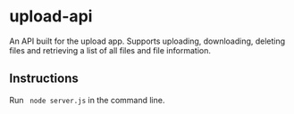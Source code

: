# upload-api
An API built for the upload app. Supports uploading, downloading, deleting files and retrieving a list of all files and file information.

## Instructions

Run ``` node server.js``` in the command line.
